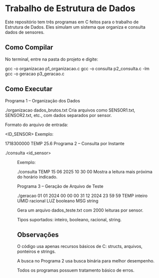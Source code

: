 # Trabalho de Estrutura de Dados

Este repositório tem três programas em C feitos para o trabalho de Estrutura de Dados. Eles simulam um sistema que organiza e consulta dados de sensores.

## Como Compilar
No terminal, entre na pasta do projeto e digite:

gcc -o organizacao p1_organizacao.c
gcc -o consulta p2_consulta.c -lm
gcc -o geracao p3_geracao.c

## Como Executar

Programa 1 – Organização dos Dados

./organizacao dados_brutos.txt
Cria arquivos como SENSOR1.txt, SENSOR2.txt, etc., com dados separados por sensor.

Formato do arquivo de entrada:

<TIMESTAMP> <ID_SENSOR> <VALOR>
Exemplo:

1718300000 TEMP 25.6
Programa 2 – Consulta por Instante

./consulta <id_sensor> <dd> <mm> <aaaa> <hh> <min> <ss>
Exemplo:

./consulta TEMP 15 06 2025 10 30 00
Mostra a leitura mais próxima do horário indicado.

Programa 3 – Geração de Arquivo de Teste

./geracao 01 01 2024 00 00 00 31 12 2024 23 59 59 TEMP inteiro UMID racional LUZ booleano MSG string

Gera um arquivo dados_teste.txt com 2000 leituras por sensor.

Tipos suportados: inteiro, booleano, racional, string.

## Observações
O código usa apenas recursos básicos de C: structs, arquivos, ponteiros e strings.

A busca no Programa 2 usa busca binária para melhor desempenho.

Todos os programas possuem tratamento básico de erros.